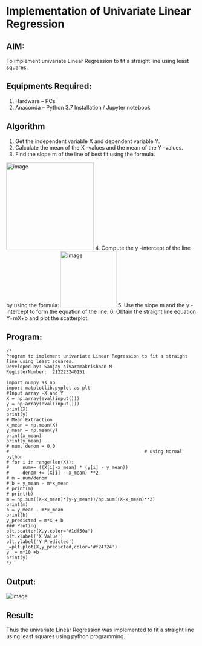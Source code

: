 # Implementation of Univariate Linear Regression
## AIM:
To implement univariate Linear Regression to fit a straight line using least squares.

## Equipments Required:
1. Hardware – PCs
2. Anaconda – Python 3.7 Installation / Jupyter notebook

## Algorithm
1. Get the independent variable X and dependent variable Y.
2. Calculate the mean of the X -values and the mean of the Y -values.
3. Find the slope m of the line of best fit using the formula. 
<img width="231" alt="image" src="https://user-images.githubusercontent.com/93026020/192078527-b3b5ee3e-992f-46c4-865b-3b7ce4ac54ad.png">
4. Compute the y -intercept of the line by using the formula:
<img width="148" alt="image" src="https://user-images.githubusercontent.com/93026020/192078545-79d70b90-7e9d-4b85-9f8b-9d7548a4c5a4.png">
5. Use the slope m and the y -intercept to form the equation of the line.
6. Obtain the straight line equation Y=mX+b and plot the scatterplot.

## Program:
```
/*
Program to implement univariate Linear Regression to fit a straight line using least squares.
Developed by: Sanjay sivaramakrishnan M
RegisterNumber:  212223240151

import numpy as np 
import matplotlib.pyplot as plt
#Input array -X and Y
X = np.array(eval(input()))
y = np.array(eval(input()))
print(X)
print(y)
# Mean Extraction
x_mean = np.mean(X)
y_mean = np.mean(y)
print(x_mean)
print(y_mean)
# num, denom = 0,0
#                                                  # using Normal python
# for i in range(len(X)):
#     num+= ((X[i]-x_mean) * (y[i] - y_mean))
#     denom += (X[i] - x_mean) **2
# m = num/denom
# b = y_mean - m*x_mean    
# print(m)
# print(b)
m = np.sum((X-x_mean)*(y-y_mean))/np.sum((X-x_mean)**2)
print(m)
b = y_mean - m*x_mean
print(b)
y_predicted = m*X + b
### Ploting
plt.scatter(X,y,color='#1df50a')
plt.xlabel('X Value')
plt.ylabel('Y Predicted')
_=plt.plot(X,y_predicted,color='#f24724')
y  = m*10 +b
print(y)
*/
```

## Output:
![image](https://github.com/user-attachments/assets/f3e23240-d155-44ff-83a9-989c535993f4)


## Result:
Thus the univariate Linear Regression was implemented to fit a straight line using least squares using python programming.

